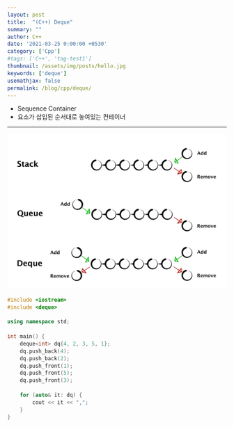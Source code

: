 ```yaml
---
layout: post
title:  "(C++) Deque"
summary: ""
author: C++
date: '2021-03-25 0:00:00 +0530'
category: ['Cpp']
#tags: ['C++', 'tag-test1']
thumbnail: /assets/img/posts/hello.jpg
keywords: ['deque']
usemathjax: false
permalink: /blog/cpp/deque/
---
```


* Sequence Container
* 요소가 삽입된 순서대로 놓여있는 컨테이너

---

![image](/_image/deque-1.png)

```cpp
#include <iostream>
#include <deque>

using namespace std;

int main() {
	deque<int> dq{4, 2, 3, 5, 1};
	dq.push_back(4);
	dq.push_back(2);
	dq.push_front(1);
	dq.push_front(5);
	dq.push_front(3);

	for (auto& it: dq) {
		cout << it << ",";
	}
}
```